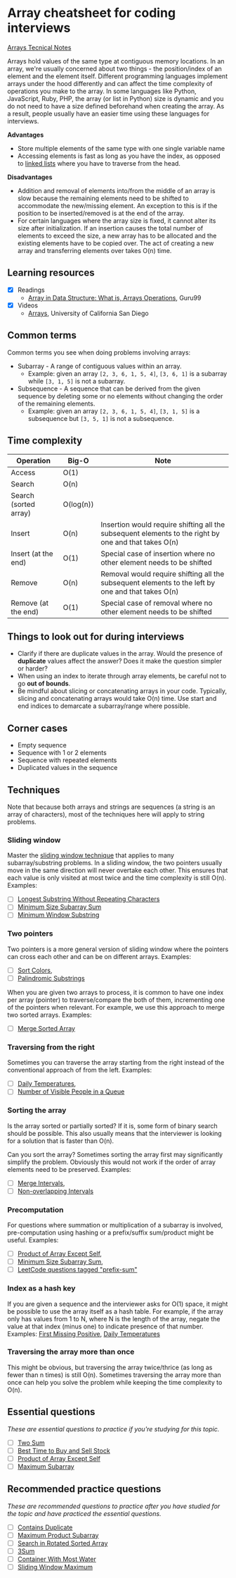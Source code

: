 # **Array cheatsheet for coding interviews**

[Arrays Tecnical Notes](https://www.notion.so/Arrays-Tecnical-Notes-f9437b71a2db4bcaa6faf40b728e9ac0?pvs=21)

Arrays hold values of the same type at contiguous memory locations. In an array, we're usually concerned about two things - the position/index of an element and the element itself. Different programming languages implement arrays under the hood differently and can affect the time complexity of operations you make to the array. In some languages like Python, JavaScript, Ruby, PHP, the array (or list in Python) size is dynamic and you do not need to have a size defined beforehand when creating the array. As a result, people usually have an easier time using these languages for interviews.

**Advantages**

- Store multiple elements of the same type with one single variable name
- Accessing elements is fast as long as you have the index, as opposed to [linked lists](https://www.techinterviewhandbook.org/algorithms/linked-list/) where you have to traverse from the head.

**Disadvantages**

- Addition and removal of elements into/from the middle of an array is slow because the remaining elements need to be shifted to accommodate the new/missing element. An exception to this is if the position to be inserted/removed is at the end of the array.
- For certain languages where the array size is fixed, it cannot alter its size after initialization. If an insertion causes the total number of elements to exceed the size, a new array has to be allocated and the existing elements have to be copied over. The act of creating a new array and transferring elements over takes O(n) time.

## Learning resources

- [x]  Readings
    - [Array in Data Structure: What is, Arrays Operations](https://www.guru99.com/array-data-structure.html), Guru99
- [x]  Videos
    - [Arrays](https://www.coursera.org/lecture/data-structures/arrays-OsBSF), University of California San Diego


## Common terms

Common terms you see when doing problems involving arrays:

- Subarray - A range of contiguous values within an array.
    - Example: given an array `[2, 3, 6, 1, 5, 4]`, `[3, 6, 1]` is a subarray while `[3, 1, 5]` is not a subarray.
- Subsequence - A sequence that can be derived from the given sequence by deleting some or no elements without changing the order of the remaining elements.
    - Example: given an array `[2, 3, 6, 1, 5, 4]`, `[3, 1, 5]` is a subsequence but `[3, 5, 1]` is not a subsequence.

## Time complexity

| Operation | Big-O | Note |
| --- | --- | --- |
| Access | O(1) |  |
| Search | O(n) |  |
| Search (sorted array) | O(log(n)) |  |
| Insert | O(n) | Insertion would require shifting all the subsequent elements to the right by one and that takes O(n) |
| Insert (at the end) | O(1) | Special case of insertion where no other element needs to be shifted |
| Remove | O(n) | Removal would require shifting all the subsequent elements to the left by one and that takes O(n) |
| Remove (at the end) | O(1) | Special case of removal where no other element needs to be shifted |

## Things to look out for during interviews

- Clarify if there are duplicate values in the array. Would the presence of **duplicate** values affect the answer? Does it make the question simpler or harder?
- When using an index to iterate through array elements, be careful not to go **out of bounds**.
- Be mindful about slicing or concatenating arrays in your code. Typically, slicing and concatenating arrays would take O(n) time. Use start and end indices to demarcate a subarray/range where possible.

## Corner cases

- Empty sequence
- Sequence with 1 or 2 elements
- Sequence with repeated elements
- Duplicated values in the sequence

## Techniques

Note that because both arrays and strings are sequences (a string is an array of characters), most of the techniques here will apply to string problems.

### **Sliding window**

Master the [sliding window technique](https://discuss.leetcode.com/topic/30941/here-is-a-10-line-template-that-can-solve-most-substring-problems) that applies to many subarray/substring problems. In a sliding window, the two pointers usually move in the same direction will never overtake each other. This ensures that each value is only visited at most twice and the time complexity is still O(n). Examples: 

- [ ]  [Longest Substring Without Repeating Characters](https://leetcode.com/problems/longest-substring-without-repeating-characters/)
- [ ]  [Minimum Size Subarray Sum](https://leetcode.com/problems/minimum-size-subarray-sum/)
- [ ]  [Minimum Window Substring](https://leetcode.com/problems/minimum-window-substring/)

### **Two pointers**

Two pointers is a more general version of sliding window where the pointers can cross each other and can be on different arrays. Examples: 

- [ ]  [Sort Colors](https://leetcode.com/problems/sort-colors/),
- [ ]  [Palindromic Substrings](https://leetcode.com/problems/palindromic-substrings/)

When you are given two arrays to process, it is common to have one index per array (pointer) to traverse/compare the both of them, incrementing one of the pointers when relevant. For example, we use this approach to merge two sorted arrays. Examples:

- [ ]  [Merge Sorted Array](https://leetcode.com/problems/merge-sorted-array/)

### **Traversing from the right**

Sometimes you can traverse the array starting from the right instead of the conventional approach of from the left. Examples: 

- [ ]  [Daily Temperatures](https://leetcode.com/problems/daily-temperatures/),
- [ ]  [Number of Visible People in a Queue](https://leetcode.com/problems/number-of-visible-people-in-a-queue/)

### **Sorting the array**

Is the array sorted or partially sorted? If it is, some form of binary search should be possible. This also usually means that the interviewer is looking for a solution that is faster than O(n).

Can you sort the array? Sometimes sorting the array first may significantly simplify the problem. Obviously this would not work if the order of array elements need to be preserved. Examples: 

- [ ]  [Merge Intervals](https://leetcode.com/problems/merge-intervals/),
- [ ]  [Non-overlapping Intervals](https://leetcode.com/problems/non-overlapping-intervals/)

### **Precomputation**

For questions where summation or multiplication of a subarray is involved, pre-computation using hashing or a prefix/suffix sum/product might be useful. Examples: 

- [ ]  [Product of Array Except Self](https://leetcode.com/problems/product-of-array-except-self/),
- [ ]  [Minimum Size Subarray Sum](https://leetcode.com/problems/minimum-size-subarray-sum/),
- [ ]  [LeetCode questions tagged "prefix-sum"](https://leetcode.com/tag/prefix-sum/)

### **Index as a hash key**

If you are given a sequence and the interviewer asks for O(1) space, it might be possible to use the array itself as a hash table. For example, if the array only has values from 1 to N, where N is the length of the array, negate the value at that index (minus one) to indicate presence of that number. Examples: [First Missing Positive](https://leetcode.com/problems/first-missing-positive/), [Daily Temperatures](https://leetcode.com/problems/daily-temperatures/)

### **Traversing the array more than once**

This might be obvious, but traversing the array twice/thrice (as long as fewer than n times) is still O(n). Sometimes traversing the array more than once can help you solve the problem while keeping the time complexity to O(n).

## Essential questions

*These are essential questions to practice if you're studying for this topic.*

- [ ]  [Two Sum](https://leetcode.com/problems/two-sum/)
- [ ]  [Best Time to Buy and Sell Stock](https://leetcode.com/problems/best-time-to-buy-and-sell-stock/)
- [ ]  [Product of Array Except Self](https://leetcode.com/problems/product-of-array-except-self/)
- [ ]  [Maximum Subarray](https://leetcode.com/problems/maximum-subarray/)

## Recommended practice questions

*These are recommended questions to practice after you have studied for the topic and have practiced the essential questions.*

- [ ]  [Contains Duplicate](https://leetcode.com/problems/contains-duplicate/)
- [ ]  [Maximum Product Subarray](https://leetcode.com/problems/maximum-product-subarray/)
- [ ]  [Search in Rotated Sorted Array](https://leetcode.com/problems/search-in-rotated-sorted-array/)
- [ ]  [3Sum](https://leetcode.com/problems/3sum/)
- [ ]  [Container With Most Water](https://leetcode.com/problems/container-with-most-water/)
- [ ]  [Sliding Window Maximum](https://leetcode.com/problems/sliding-window-maximum/)